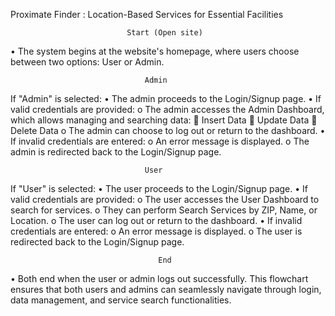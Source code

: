 Proximate Finder : Location-Based Services for Essential Facilities
                              
                              Start (Open site)
•	The system begins at the website's homepage, where users choose between two options: User or Admin.
                                
                                  Admin 
If "Admin" is selected:
•	The admin proceeds to the Login/Signup page.
•	If valid credentials are provided:
o	The admin accesses the Admin Dashboard, which allows managing and searching data:
	Insert Data
	Update Data
	Delete Data
o	The admin can choose to log out or return to the dashboard.
•	If invalid credentials are entered:
o	An error message is displayed.
o	The admin is redirected back to the Login/Signup page.
                                  
                                  User 
If "User" is selected:
•	The user proceeds to the Login/Signup page.
•	If valid credentials are provided:
o	The user accesses the User Dashboard to search for services.
o	They can perform Search Services by ZIP, Name, or Location.
o	The user can log out or return to the dashboard.
•	If invalid credentials are entered:
o	An error message is displayed.
o	The user is redirected back to the Login/Signup page.
                                    
                                     End
•	Both end when the user or admin logs out successfully.
This flowchart ensures that both users and admins can seamlessly navigate through login, data management, and service search functionalities.
